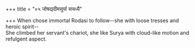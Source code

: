 +++
title = "०५ जोषद्यदीमसुर्या सचध्यै"

+++
When chose immortal Rodasi to follow--she with loose tresses and heroic spirit--  
     She climbed her servant's chariot, she like Surya with cloud-like motion and refulgent aspect.